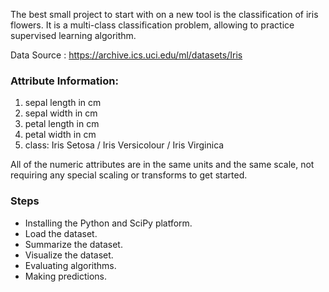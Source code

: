 The best small project to start with on a new tool is the classification of iris flowers. It is a multi-class classification problem, allowing to practice supervised learning algorithm.

Data Source : https://archive.ics.uci.edu/ml/datasets/Iris

### Attribute Information:

1. sepal length in cm
2. sepal width in cm
3. petal length in cm
4. petal width in cm
5. class: Iris Setosa / Iris Versicolour / Iris Virginica

All of the numeric attributes are in the same units and the same scale, not requiring any special scaling or transforms to get started.

### Steps

- Installing the Python and SciPy platform.
- Load the dataset.
- Summarize the dataset.
- Visualize the dataset.
- Evaluating algorithms.
- Making predictions.

